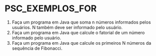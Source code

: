 # PSC_EXEMPLOS_FOR

1) Faça um programa em Java que soma n números informados pelos usuários. N também deve ser informado pelo usuário.
2) Faça um programa em Java que calcule o fatorial de um número informado pelo usuário.
3) Faça um programa em Java que calcule os primeiros N números da sequência de Fibonacci.
